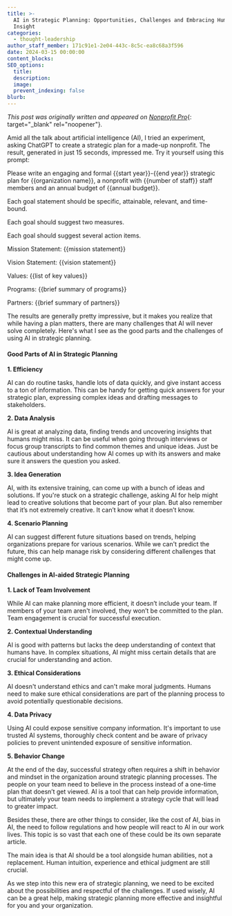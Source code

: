 ```yaml
---
title: >-
  AI in Strategic Planning: Opportunities, Challenges and Embracing Human
  Insight
categories:
  - thought-leadership
author_staff_member: 171c91e1-2e04-443c-8c5c-ea8c68a3f596
date: 2024-03-15 00:00:00
content_blocks:
SEO_options:
  title:
  description:
  image:
  prevent_indexing: false
blurb:
---
```

*This post was originally written and appeared on* [*Nonprofit Pro*](https://www.nonprofitpro.com/post/ai-in-strategic-planning-opportunities-challenges-and-embracing-human-insight/){: target="_blank" rel="noopener"}*.*

Amid all the talk about artificial intelligence (AI), I tried an experiment, asking ChatGPT to create a strategic plan for a made-up nonprofit. The result, generated in just 15 seconds, impressed me. Try it yourself using this prompt:

Please write an engaging and formal {{start year}}\-{{end year}} strategic plan for {{organization name}}, a nonprofit with {{number of staff}} staff members and an annual budget of {{annual budget}}.

Each goal statement should be specific, attainable, relevant, and time-bound.

Each goal should suggest two measures.

Each goal should suggest several action items.

Mission Statement: {{mission statement}}

Vision Statement: {{vision statement}}

Values: {{list of key values}}

Programs: {{brief summary of programs}}

Partners: {{brief summary of partners}}

The results are generally pretty impressive, but it makes you realize that while having a plan matters, there are many challenges that AI will never solve completely. Here's what I see as the good parts and the challenges of using AI in strategic planning.

#### **Good Parts of AI in Strategic Planning**

**1\. Efficiency**

AI can do routine tasks, handle lots of data quickly, and give instant access to a ton of information. This can be handy for getting quick answers for your strategic plan, expressing complex ideas and drafting messages to stakeholders.

**2\. Data Analysis**

AI is great at analyzing data, finding trends and uncovering insights that humans might miss. It can be useful when going through interviews or focus group transcripts to find common themes and unique ideas. Just be cautious about understanding how AI comes up with its answers and make sure it answers the question you asked.

**3\. Idea Generation**

AI, with its extensive training, can come up with a bunch of ideas and solutions. If you're stuck on a strategic challenge, asking AI for help might lead to creative solutions that become part of your plan. But also remember that it’s not extremely creative. It can’t know what it doesn’t know.

**4\. Scenario Planning**

AI can suggest different future situations based on trends, helping organizations prepare for various scenarios. While we can't predict the future, this can help manage risk by considering different challenges that might come up.

#### **Challenges in AI-aided Strategic Planning**

**1\. Lack of Team Involvement**

While AI can make planning more efficient, it doesn’t include your team. If members of your team aren't involved, they won’t be committed to the plan. Team engagement is crucial for successful execution.

**2\. Contextual Understanding**

AI is good with patterns but lacks the deep understanding of context that humans have. In complex situations, AI might miss certain details that are crucial for understanding and action.

**3\. Ethical Considerations**

AI doesn't understand ethics and can't make moral judgments. Humans need to make sure ethical considerations are part of the planning process to avoid potentially questionable decisions.

**4\. Data Privacy**

Using AI could expose sensitive company information. It's important to use trusted AI systems, thoroughly check content and be aware of privacy policies to prevent unintended exposure of sensitive information.

**5\. Behavior Change**

At the end of the day, successful strategy often requires a shift in behavior and mindset in the organization around strategic planning processes. The people on your team need to believe in the process instead of a one-time plan that doesn’t get viewed. AI is a tool that can help provide information, but ultimately your team needs to implement a strategy cycle that will lead to greater impact.

Besides these, there are other things to consider, like the cost of AI, bias in AI, the need to follow regulations and how people will react to AI in our work lives. This topic is so vast that each one of these could be its own separate article.

The main idea is that AI should be a tool alongside human abilities, not a replacement. Human intuition, experience and ethical judgment are still crucial.

As we step into this new era of strategic planning, we need to be excited about the possibilities and respectful of the challenges. If used wisely, AI can be a great help, making strategic planning more effective and insightful for you and your organization.